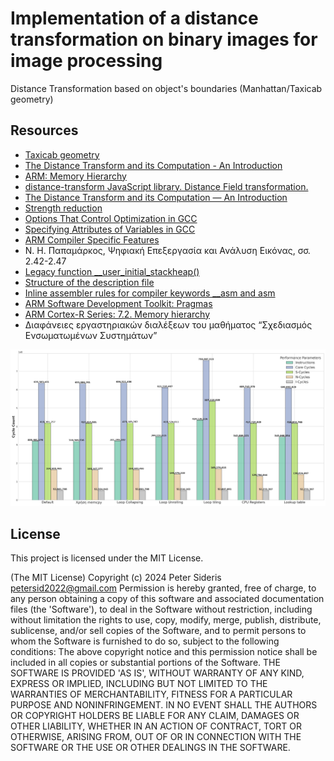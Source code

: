 # Implementation of a distance transformation on binary images for image processing 

Distance Transformation based on object's boundaries (Manhattan/Taxicab geometry)

## Resources
- [Taxicab geometry](https://en.wikipedia.org/wiki/Taxicab_geometry)
- [The Distance Transform and its Computation - An Introduction](https://arxiv.org/pdf/2106.03503)
- [ARM: Memory Hierarchy](https://developer.arm.com/documentation/den0042/a/Caches/Memory-hierarchy)
- [distance-transform JavaScript library. Distance Field transformation.](https://www.npmjs.com/package/@thi.ng/distance-transform)
- [The Distance Transform and its Computation — An Introduction](https://arxiv.org/pdf/2106.03503)
- [Strength reduction](https://en.wikipedia.org/wiki/Strength_reduction)
- [Options That Control Optimization in GCC](https://gcc.gnu.org/onlinedocs/gcc-3.3.2/gcc/Optimize-Options.html)
- [Specifying Attributes of Variables in GCC](https://gcc.gnu.org/onlinedocs/gcc-3.2/gcc/Variable-Attributes.html)
- [ARM Compiler Specific Features](https://developer.arm.com/documentation/dui0472/m/Compiler-specific-Features)
- Ν. Η. Παπαμάρκος, Ψηφιακή Επεξεργασία και Ανάλυση Εικόνας, σσ. 2.42-2.47
- [Legacy function __user_initial_stackheap()](https://developer.arm.com/documentation/dui0378/f/the-c-and-c---library-functions-reference/legacy-function---user-initial-stackheap--?lang=en)
- [Structure of the description file](https://developer.arm.com/documentation/dui0041/c/Linker/The-scatter-load-description-file/Structure-of-the-description-file)
- [Inline assembler rules for compiler keywords __asm and asm](https://developer.arm.com/documentation/dui0375/c/Using-the-Inline-and-Embedded-Assemblers-of-the-ARM-Compiler/Inline-assembler-rules-for-compiler-keywords---asm-and-asm?lang=en)
- [ARM Software Development Toolkit: Pragmas](https://developer.arm.com/documentation/dui0041/c/ARM-Compiler-Reference/Compiler-specific-features/Pragmas?lang=en)
- [ARM Cortex-R Series: 7.2. Memory hierarchy](https://developer.arm.com/documentation/den0042/a/Caches/Memory-hierarchy)
- Διαφάνειες εργαστηριακών διαλέξεων του μαθήματος “Σχεδιασμός Ενσωματωμένων Συστημάτων”

![](https://github.com/petersid2022/duth-embedded/blob/f928361d01e6c233e093f7c4e1ac98959d9c5daf/scripts/optimized_comparison.png)

## License
This project is licensed under the MIT License.

(The MIT License) Copyright (c) 2024 Peter Sideris petersid2022@gmail.com Permission is hereby granted, free of charge, to any person obtaining a copy of this software and associated documentation files (the 'Software'), to deal in the Software without restriction, including without limitation the rights to use, copy, modify, merge, publish, distribute, sublicense, and/or sell copies of the Software, and to permit persons to whom the Software is furnished to do so, subject to the following conditions: The above copyright notice and this permission notice shall be included in all copies or substantial portions of the Software. THE SOFTWARE IS PROVIDED 'AS IS', WITHOUT WARRANTY OF ANY KIND, EXPRESS OR IMPLIED, INCLUDING BUT NOT LIMITED TO THE WARRANTIES OF MERCHANTABILITY, FITNESS FOR A PARTICULAR PURPOSE AND NONINFRINGEMENT. IN NO EVENT SHALL THE AUTHORS OR COPYRIGHT HOLDERS BE LIABLE FOR ANY CLAIM, DAMAGES OR OTHER LIABILITY, WHETHER IN AN ACTION OF CONTRACT, TORT OR OTHERWISE, ARISING FROM, OUT OF OR IN CONNECTION WITH THE SOFTWARE OR THE USE OR OTHER DEALINGS IN THE SOFTWARE.
